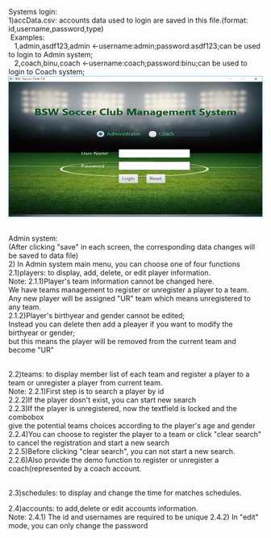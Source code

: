 
Systems login:<br>
1)accData.csv: accounts data used to login are saved in this file.(format: id,username,password,type)<br>
&nbsp;Examples:<br>
  &nbsp;&nbsp; 1,admin,asdf123,admin <-username:admin;password:asdf123;can be used to login to Admin system;<br>
  &nbsp;&nbsp; 2,coach,binu,coach <-username:coach;password:binu;can be used to login to Coach system;<br>
![Screenshot](login.png)<br><br>

Admin system:<br> 
(After clicking "save" in each screen, the corresponding data changes will be saved to data file)<br>
2) In Admin system main menu, you can choose one of four functions<br>
2.1)players: to display, add, delete, or edit player information.<br> 
Note: 2.1.1)Player's team information cannot be changed here.<br> 
            We have teams management to register or unregister a player to a team.<br>
            Any new player will be assigned "UR" team which means unregistered to any team. <br>
      2.1.2)Player's birthyear and gender cannot be edited;<br>
            Instead you can delete then add a pleayer if you want to modify the birthyear or gender;<br>
            but this means the player will be removed from the current team and become "UR"<br><br>

2.2)teams:  to display member list of each team and register a player to a team or unregister a player from current team.<br>
Note: 2.2.1)First step is to search a player by id<br>
           2.2.2)If the player dosn't exist, you can start new search<br>
           2.2.3)If the player is unregistered, now the textfield is locked and the combobox <br>
            give the potential teams choices according to the player's age and gender<br>
           2.2.4)You can choose to register the player to a team or click "clear search" to cancel the registration and start a new search<br>
           2.2.5)Before clicking "clear search", you can not start a new search.<br>
           2.2.6)Also provide the demo function to register or unregister a coach(represented by a coach account.<br><br>
   
2.3)schedules: to display and change the time for matches schedules.<br>

2.4)accounts: to add,delete or edit accounts information.<br>
Note: 2.4.1) The id and usernames are required to be unique
           2.4.2) In "edit" mode, you can only change the password

